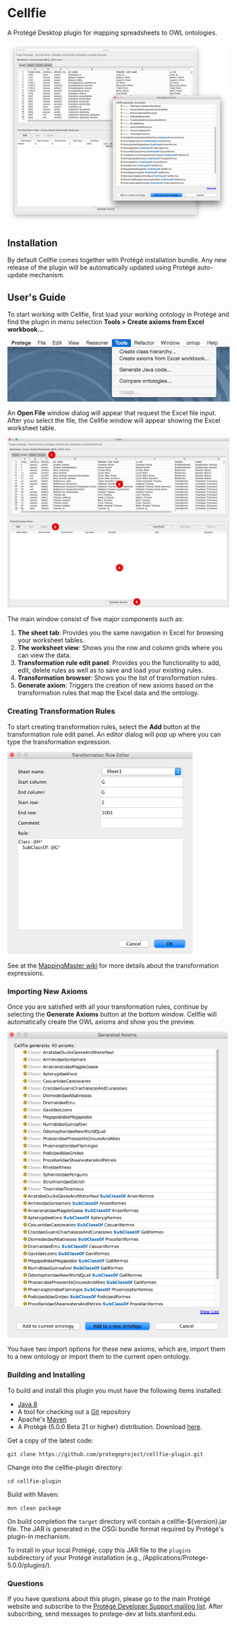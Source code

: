 Cellfie
=======

A Protégé Desktop plugin for mapping spreadsheets to OWL ontologies.

<img src="https://raw.githubusercontent.com/protegeproject/github-wiki-resources/master/cellfie/README/cellfie-screenshot.png" alt="Cellfie screenshot" width="650px"/>

Installation
------------
By default Cellfie comes together with Protégé installation bundle. Any new release of the plugin will be automatically updated using Protégé auto-update mechanism. 

User's Guide
------------
To start working with Cellfie, first load your working ontology in Protégé and find the plugin in menu selection **Tools > Create axioms from Excel workbook...**

![](https://raw.githubusercontent.com/protegeproject/github-wiki-resources/master/cellfie/README/cellfie-menu-item.png)

An **Open File** window dialog will appear that request the Excel file input. After you select the file, the Cellfie window will appear showing the Excel worksheet table.

![](https://raw.githubusercontent.com/protegeproject/github-wiki-resources/master/cellfie/README/cellfie-main-window.png)

The main window consist of five major components such as:

1. **The sheet tab**: Provides you the same navigation in Excel for browsing your worksheet tables.
2. **The worksheet view**: Shows you the row and column grids where you can view the data.
3. **Transformation rule edit panel**: Provides you the functionality to add, edit, delete rules as well as to save and load your existing rules.
4. **Transformation browser**: Shows you the list of transformation rules.
5. **Generate axiom**: Triggers the creation of new axioms based on the transformation rules that map the Excel data and the ontology.

### Creating Transformation Rules

To start creating transformation rules, select the **Add** button at the transformation rule edit panel. An editor dialog will pop up where you can type the transformation expression.

<img src="https://raw.githubusercontent.com/protegeproject/github-wiki-resources/master/cellfie/README/cellfie-transformation-window.png" width="420"/>

See at the [MappingMaster wiki](https://github.com/protegeproject/mapping-master/wiki/MappingMasterDSL) for more details about the transformation expressions.

### Importing New Axioms

Once you are satisfied with all your transformation rules, continue by selecting the **Generate Axioms** button at the bottom window. Cellfie will automatically create the OWL axioms and show you the preview.

<img src="https://raw.githubusercontent.com/protegeproject/github-wiki-resources/master/cellfie/README/cellfie-generated-axioms.png" width="500">

You have two import options for these new axioms, which are, import them to a new ontology or import them to the current open ontology.

### Building and Installing

To build and install this plugin you must have the following items installed:

+ [Java 8](http://www.oracle.com/technetwork/java/javase/downloads/index.html)
+ A tool for checking out a [Git](http://git-scm.com/) repository
+ Apache's [Maven](http://maven.apache.org/index.html)
+ A Protégé (5.0.0 Beta 21 or higher) distribution. Download [here](http://protege.stanford.edu/products.php#desktop-protege).

Get a copy of the latest code:

    git clone https://github.com/protegeproject/cellfie-plugin.git
    
Change into the cellfie-plugin directory:

    cd cellfie-plugin

Build with Maven:

    mvn clean package  

On build completion the ```target``` directory will contain a cellfie-${version}.jar file. 
The JAR is generated in the OSGi bundle format required by Protégé's plugin-in mechanism.

To install in your local Protégé, copy this JAR file to the ```plugins``` subdirectory of your Protégé installation (e.g.,
/Applications/Protege-5.0.0/plugins/).  

### Questions

If you have questions about this plugin, please go to the main
Protégé website and subscribe to the [Protégé Developer Support
mailing list](http://protege.stanford.edu/support.php#mailingListSupport).
After subscribing, send messages to protege-dev at lists.stanford.edu.
